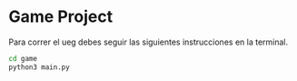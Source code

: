 # Game Project

Para correr el ueg debes seguir las siguientes instrucciones en la terminal.
```sh
cd game
python3 main.py
```